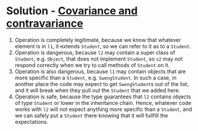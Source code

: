 # Solution - [Covariance and contravariance](https://en.wikipedia.org/wiki/Covariance_and_contravariance_(computer_science))
1. Operation is completely legitimate, because we know that whatever element is in `l1`, it extends `Student`, so we can refer to it as to a `Student`.
2. Operation is dangerous, because `l2` may contain a super class of `Student`, e.g. `Object`, that does not implement `Student`, so `s2` may not respond correctly when we try to call methods of `Student` on it.
3. Operation is also dangerous, because `l1` may contain objects that are more specific than a `Student`, e.g. `SwengStudent`. In such a case, in another place the code may expect to get `SwengStudent`s out of the list, and it will break when they pull out the `Student` that we added here.
4. Operation is safe, because the type guarantees that `l2` contains objects of type `Student` or lower in the inheritance chain. Hence, whatever code works with `l2` will not expect anything more specific than a `Student`, and we can safely put a `Student` there knowing that it will fullfill the expectations.

